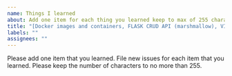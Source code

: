 ```yaml
---
name: Things I learned
about: Add one item for each thing you learned keep to max of 255 characters
title: "[Docker images and containers, FLASK CRUD API (marshmallow), VIM command line]"
labels: ""
assignees: ""
---
```


Please add one item that you learned. File new issues for each item that you learned. Please keep the number of characters to no more than 255.
